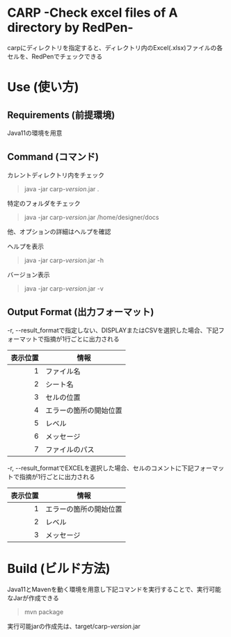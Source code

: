 # CARP -Check excel files of A directory by RedPen-
carpにディレクトリを指定すると、ディレクトリ内のExcel(.xlsx)ファイルの各セルを、RedPenでチェックできる

# Use (使い方)
## Requirements (前提環境)
Java11の環境を用意

## Command (コマンド)
カレントディレクトリ内をチェック
> java -jar carp-*version*.jar .

特定のフォルダをチェック
> java -jar carp-*version*.jar /home/designer/docs

他、オプションの詳細はヘルプを確認

ヘルプを表示
> java -jar carp-*version*.jar -h 

バージョン表示
> java -jar carp-*version*.jar -v

## Output Format (出力フォーマット)
-r, --result_formatで指定しない、DISPLAYまたはCSVを選択した場合、下記フォーマットで指摘が1行ごとに出力される

| 表示位置 | 情報 |
| ---: | --- |
| 1 | ファイル名 |
| 2 | シート名 |
| 3 | セルの位置 |
| 4 | エラーの箇所の開始位置 |
| 5 | レベル |
| 6 | メッセージ |
| 7 | ファイルのパス |

-r, --result_formatでEXCELを選択した場合、セルのコメントに下記フォーマットで指摘が1行ごとに出力される

| 表示位置 | 情報 |
| ---: | --- |
| 1 | エラーの箇所の開始位置 |
| 2 | レベル |
| 3 | メッセージ |

# Build (ビルド方法)
Java11とMavenを動く環境を用意し下記コマンドを実行することで、実行可能なJarが作成できる

> mvn package

実行可能jarの作成先は、target/carp-*version*.jar

